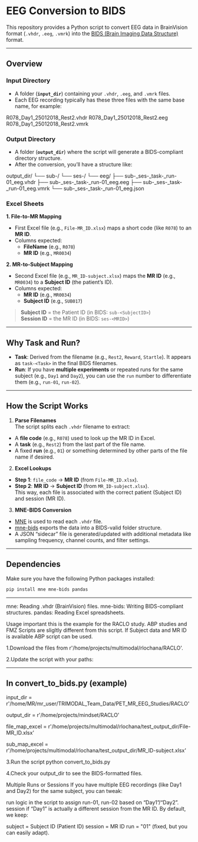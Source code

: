 # EEG Conversion to BIDS

This repository provides a Python script to convert EEG data in BrainVision format (`.vhdr`, `.eeg`, `.vmrk`) into the [BIDS (Brain Imaging Data Structure)](https://bids.neuroimaging.io/) format.

---

## Overview

### Input Directory
- A folder (**`input_dir`**) containing your `.vhdr`, `.eeg`, and `.vmrk` files.
- Each EEG recording typically has these three files with the same base name, for example:
  
R078_Day1_25012018_Rest2.vhdr R078_Day1_25012018_Rest2.eeg R078_Day1_25012018_Rest2.vmrk


### Output Directory
- A folder (**`output_dir`**) where the script will generate a BIDS-compliant directory structure.  
- After the conversion, you’ll have a structure like:

output_dir/ └── sub-<SubjectID>/ └── ses-<MRID>/ └── eeg/ 
├── sub-<SubjectID>_ses-<MRID>_task-<Task>_run-01_eeg.vhdr 
├── sub-<SubjectID>_ses-<MRID>_task-<Task>_run-01_eeg.eeg 
├── sub-<SubjectID>_ses-<MRID>_task-<Task>_run-01_eeg.vmrk 
└── sub-<SubjectID>_ses-<MRID>_task-<Task>_run-01_eeg.json


### Excel Sheets

**1. File-to-MR Mapping**  
- First Excel file (e.g., `File-MR_ID.xlsx`) maps a short code (like `R078`) to an **MR ID**.  
- Columns expected:
  - **FileName** (e.g., `R078`)
  - **MR ID** (e.g., `MR0034`)

**2. MR-to-Subject Mapping**  
- Second Excel file (e.g., `MR_ID-subject.xlsx`) maps the **MR ID** (e.g., `MR0034`) to a **Subject ID** (the patient’s ID).  
- Columns expected:
  - **MR ID** (e.g., `MR0034`)
  - **Subject ID** (e.g., `SUB017`)

> **Subject ID** = the Patient ID (in BIDS: `sub-<SubjectID>`)  
> **Session ID** = the MR ID (in BIDS: `ses-<MRID>`)

---

## Why Task and Run?

- **Task**: Derived from the filename (e.g., `Rest2`, `Reward`, `Startle`). It appears as `task-<Task>` in the final BIDS filenames.
- **Run**: If you have **multiple experiments** or repeated runs for the same subject (e.g., `Day1` and `Day2`), you can use the `run` number to differentiate them (e.g., `run-01`, `run-02`).

---

## How the Script Works

1. **Parse Filenames**  
 The script splits each `.vhdr` filename to extract:
 - A **file code** (e.g., `R078`) used to look up the MR ID in Excel.
 - A **task** (e.g., `Rest2`) from the last part of the file name.
 - A fixed **run** (e.g., `01`) or something determined by other parts of the file name if desired.

2. **Excel Lookups**  
 - **Step 1**: `file_code` → **MR ID** (from `File-MR_ID.xlsx`).  
 - **Step 2**: **MR ID** → **Subject ID** (from `MR_ID-subject.xlsx`).  
 This way, each file is associated with the correct patient (Subject ID) and session (MR ID).

3. **MNE-BIDS Conversion**  
 - [MNE](https://mne.tools/) is used to read each `.vhdr` file.  
 - [mne-bids](https://mne.tools/mne-bids/stable/) exports the data into a BIDS-valid folder structure.  
 - A JSON “sidecar” file is generated/updated with additional metadata like sampling frequency, channel counts, and filter settings.

---

## Dependencies

Make sure you have the following Python packages installed:
```bash
pip install mne mne-bids pandas
```
---
 
mne: Reading .vhdr (BrainVision) files.
mne-bids: Writing BIDS-compliant structures.
pandas: Reading Excel spreadsheets.

Usage
important 
this is the example for the RACLO study. ABP studies and FMZ Scripts are sligltly different from this script. If Subject data and MR ID is available ABP script can be used.

1.Download the files from r'/home/projects/multimodal/rlochana/RACLO'.

2.Update the script with your paths:

---
## In convert_to_bids.py (example)

input_dir       = r'/home/MR/mr_user/TRIMODAL_Team_Data/PET_MR_EEG_Studies/RACLO'

output_dir      = r'/home/projects/mindset/RACLO'

file_map_excel  = r'/home/projects/multimodal/rlochana/test_output_dir/File-MR_ID.xlsx'

sub_map_excel   = r'/home/projects/multimodal/rlochana/test_output_dir/MR_ID-subject.xlsx'

3.Run the script
python convert_to_bids.py

4.Check your output_dir to see the BIDS-formatted files.

Multiple Runs or Sessions
If you have multiple EEG recordings (like Day1 and Day2) for the same subject, you can tweak:

run logic in the script to assign run-01, run-02 based on “Day1”/“Day2”.
session if “Day1” is actually a different session from the MR ID.
By default, we keep:

subject = Subject ID (Patient ID)
session = MR ID
run = "01" (fixed, but you can easily adapt).

